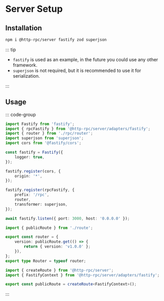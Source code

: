 # Server Setup

## Installation

```sh
npm i @http-rpc/server fastify zod superjson
```

::: tip

- `fastify` is used as an example, in the future you could use any other framework.
- `superjson` is not required, but it is recommended to use it for serialization.

:::

## Usage

::: code-group

```ts [server.ts]
import Fastify from 'fastify';
import { rpcFastify } from '@http-rpc/server/adapters/fastify';
import { router } from './rpc/router';
import superjson from 'superjson';
import cors from '@fastify/cors';

const fastify = Fastify({
	logger: true,
});

fastify.register(cors, {
	origin: '*',
});

fastify.register(rpcFastify, {
	prefix: '/rpc',
	router,
	transformer: superjson,
});

await fastify.listen({ port: 3000, host: '0.0.0.0' });
```

```ts [rpc/router.ts]
import { publicRoute } from './route';

export const router = {
	version: publicRoute.get(() => {
		return { version: 'v1.0.0' };
	}),
};
export type Router = typeof router;
```

```ts [rpc/route.ts]
import { createRoute } from '@http-rpc/server';
import { FastifyContext } from '@http-rpc/server/adapters/fastify';

export const publicRoute = createRoute<FastifyContext>();
```

:::
